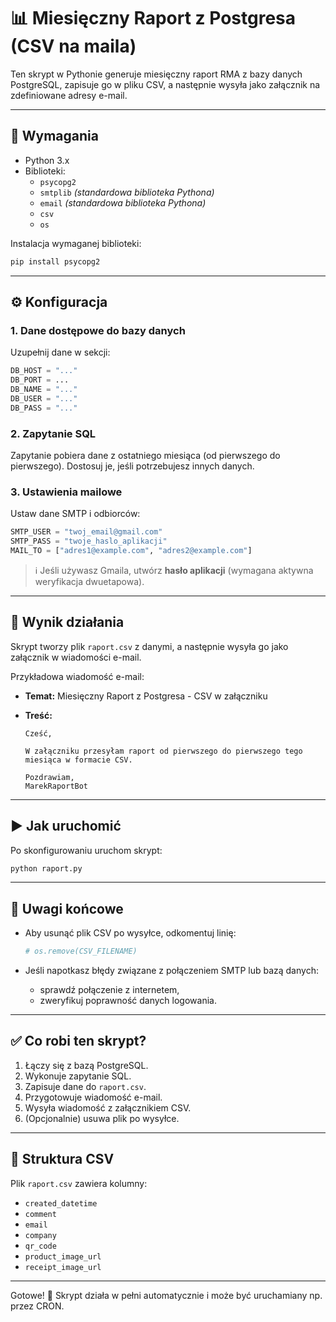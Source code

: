 # 📊 Miesięczny Raport z Postgresa (CSV na maila)

Ten skrypt w Pythonie generuje miesięczny raport RMA z bazy danych PostgreSQL, zapisuje go w pliku CSV, a następnie wysyła jako załącznik na zdefiniowane adresy e-mail.

---

## 🔧 Wymagania

- Python 3.x
- Biblioteki:
  - `psycopg2`
  - `smtplib` _(standardowa biblioteka Pythona)_
  - `email` _(standardowa biblioteka Pythona)_
  - `csv`
  - `os`

Instalacja wymaganej biblioteki:

```bash
pip install psycopg2
```

---

## ⚙️ Konfiguracja

### 1. Dane dostępowe do bazy danych

Uzupełnij dane w sekcji:

```python
DB_HOST = "..."
DB_PORT = ...
DB_NAME = "..."
DB_USER = "..."
DB_PASS = "..."
```

### 2. Zapytanie SQL

Zapytanie pobiera dane z ostatniego miesiąca (od pierwszego do pierwszego). Dostosuj je, jeśli potrzebujesz innych danych.

### 3. Ustawienia mailowe

Ustaw dane SMTP i odbiorców:

```python
SMTP_USER = "twoj_email@gmail.com"
SMTP_PASS = "twoje_haslo_aplikacji"
MAIL_TO = ["adres1@example.com", "adres2@example.com"]
```

> ℹ️ Jeśli używasz Gmaila, utwórz **hasło aplikacji** (wymagana aktywna weryfikacja dwuetapowa).

---

## 📁 Wynik działania

Skrypt tworzy plik `raport.csv` z danymi, a następnie wysyła go jako załącznik w wiadomości e-mail.

Przykładowa wiadomość e-mail:

- **Temat:** Miesięczny Raport z Postgresa - CSV w załączniku
- **Treść:**

  ```
  Cześć,

  W załączniku przesyłam raport od pierwszego do pierwszego tego miesiąca w formacie CSV.

  Pozdrawiam,
  MarekRaportBot
  ```

---

## ▶️ Jak uruchomić

Po skonfigurowaniu uruchom skrypt:

```bash
python raport.py
```

---

## 📌 Uwagi końcowe

- Aby usunąć plik CSV po wysyłce, odkomentuj linię:

  ```python
  # os.remove(CSV_FILENAME)
  ```

- Jeśli napotkasz błędy związane z połączeniem SMTP lub bazą danych:
  - sprawdź połączenie z internetem,
  - zweryfikuj poprawność danych logowania.

---

## ✅ Co robi ten skrypt?

1. Łączy się z bazą PostgreSQL.
2. Wykonuje zapytanie SQL.
3. Zapisuje dane do `raport.csv`.
4. Przygotowuje wiadomość e-mail.
5. Wysyła wiadomość z załącznikiem CSV.
6. (Opcjonalnie) usuwa plik po wysyłce.

---

## 📂 Struktura CSV

Plik `raport.csv` zawiera kolumny:

- `created_datetime`
- `comment`
- `email`
- `company`
- `qr_code`
- `product_image_url`
- `receipt_image_url`

---

Gotowe! 🎉 Skrypt działa w pełni automatycznie i może być uruchamiany np. przez CRON.
